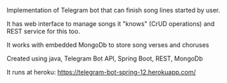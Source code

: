 Implementation of Telegram bot that can finish song lines started by user.

It has web interface to manage songs it "knows" (CrUD operations) and REST service for this too.

It works with embedded MongoDb to store song verses and choruses

Created using java, Telegram Bot API, Spring Boot, REST, MongoDb

It runs at heroku: https://telegram-bot-spring-12.herokuapp.com/
